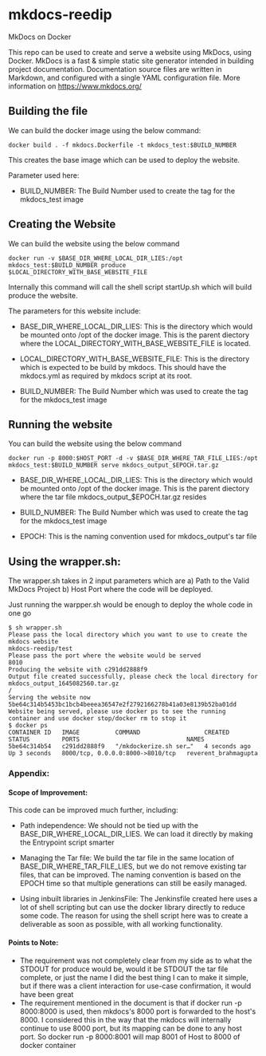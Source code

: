 # mkdocs-reedip
MkDocs on Docker

This repo can be used to create and serve a website using MkDocs, using Docker.
MkDocs is a fast & simple static site generator intended in building project documentation. 
Documentation source files are written in Markdown, and configured with a single YAML configuration file.
More information on https://www.mkdocs.org/


## Building the file

We can build the docker image using the below command:

`docker build . -f mkdocs.Dockerfile -t mkdocs_test:$BUILD_NUMBER`

This creates the base image which can be used to deploy the website. 

Parameter used here: 
- BUILD_NUMBER: The Build Number used to create the tag for the mkdocs_test image

## Creating the Website 

We can build the website using the below command

`docker run -v $BASE_DIR_WHERE_LOCAL_DIR_LIES:/opt mkdocs_test:$BUILD_NUMBER produce $LOCAL_DIRECTORY_WITH_BASE_WEBSITE_FILE`

Internally this command will call the shell script startUp.sh which will build produce the website.

The parameters for this website include:
- BASE_DIR_WHERE_LOCAL_DIR_LIES: This is the directory which would be mounted onto /opt of the docker image.
  This is the parent diectory where the LOCAL_DIRECTORY_WITH_BASE_WEBSITE_FILE is located. 

- LOCAL_DIRECTORY_WITH_BASE_WEBSITE_FILE: This is the directory which is expected to be build by mkdocs. This should have the mkdocs.yml
  as required by mkdocs script at its root.

- BUILD_NUMBER: The Build Number which was used to create the tag for the mkdocs_test image

## Running the website
You can build the website using the below command

`docker run -p 8000:$HOST_PORT -d -v $BASE_DIR_WHERE_TAR_FILE_LIES:/opt mkdocs_test:$BUILD_NUMBER serve mkdocs_output_$EPOCH.tar.gz`

- BASE_DIR_WHERE_LOCAL_DIR_LIES: This is the directory which would be mounted onto /opt of the docker image.
  This is the parent diectory where the tar file mkdocs_output_$EPOCH.tar.gz resides 

- BUILD_NUMBER: The Build Number which was used to create the tag for the mkdocs_test image

- EPOCH: This is the naming convention used for mkdocs_output's tar file

## Using the wrapper.sh:
The wrapper.sh takes in 2 input parameters which are 
a) Path to the Valid MkDocs Project
b) Host Port where the code will be deployed.

Just running the warpper.sh would be enough to deploy the whole code in one go

```
$ sh wrapper.sh 
Please pass the local directory which you want to use to create the mkdocs website
mkdocs-reedip/test
Please pass the port where the website would be served
8010
Producing the website with c291dd2888f9
Output file created successfully, please check the local directory for mkdocs_output_1645082560.tar.gz
/
Serving the website now
5be64c314b5453bc1bcb4beeea36547e2f2792166278b41a03e8139b52ba01dd
Website being served, please use docker ps to see the running container and use docker stop/docker rm to stop it
$ docker ps
CONTAINER ID   IMAGE          COMMAND                  CREATED         STATUS         PORTS                              NAMES
5be64c314b54   c291dd2888f9   "/mkdockerize.sh ser…"   4 seconds ago   Up 3 seconds   8000/tcp, 0.0.0.0:8000->8010/tcp   reverent_brahmagupta
```

### Appendix:

#### Scope of Improvement:

This code can be improved much further, including:
- Path independence: We should not be tied up with the BASE_DIR_WHERE_LOCAL_DIR_LIES. We can load it directly by making the Entrypoint script smarter

- Managing the Tar file: We build the tar file in the same location of BASE_DIR_WHERE_TAR_FILE_LIES, but we do not remove existing tar files, that can be improved.
  The naming convention is based on the EPOCH time so that multiple generations can still be easily managed.

- Using inbuilt libraries in JenkinsFile: The Jenkinsfile created here uses a lot of shell scripting but can use the docker library directly to reduce some code. 
  The reason for using the shell script here was to create a deliverable as soon as possible, with all working functionality.

#### Points to Note:
-  The requirement was not completely clear from my side as to what the STDOUT  for produce would be, would it be STDOUT the tar file complete, or just the name
    I did the best thing I can to make it simple, but if there was a client interaction for use-case confirmation, it would have been great
-  The requirement mentioned in the document is that if docker run -p 8000:8000 is used, then mkdocs's 8000 port is forwarded to the host's 8000. I considered this in the way
    that the mkdocs will internally continue to use 8000 port, but its mapping can be done to any host port. So docker run -p 8000:8001 will map 8001 of Host to 8000 of docker container
